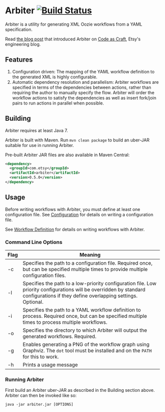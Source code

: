 # Arbiter [![Build Status](https://travis-ci.org/etsy/arbiter.svg)](https://travis-ci.org/etsy/arbiter)
Arbiter is a utility for generating XML Oozie workflows from a YAML specification.

Read [the blog post](https://codeascraft.com/2015/12/16/introducing-arbiter-a-utility-for-generating-oozie-workflows/) that introduced Arbiter on [Code as Craft](https://codeascraft.com/), Etsy's engineering blog.


## Features
1. Configuration driven: The mapping of the YAML workflow definition to the generated XML is highly configurable.
2. Automatic dependency resolution and parallelism: Arbiter workflows are specified in terms of the dependencies between actions, rather than requiring the author to manually specify the flow.  Arbiter will order the workflow actions to satisfy the dependencies as well as insert fork/join pairs to run actions in parallel when possible.

## Building
Arbiter requires at least Java 7.

Arbiter is built with Maven.  Run `mvn clean package` to build an uber-JAR suitable for use in running Arbiter.

Pre-built Arbiter JAR files are also available in Maven Central:
```xml
<dependency>
  <groupId>com.etsy</groupId>
  <artifactId>arbiter</artifactId>
  <version>0.5.0</version>
</dependency>
```

## Usage
Before writing workflows with Arbiter, you must define at least one configuration file.  See [Configuration](https://github.com/etsy/arbiter/wiki/Configuration) for details on writing a configuration file.

See [Workflow Definition](https://github.com/etsy/arbiter/wiki/Workflow-Definition) for details on writing workflows with Arbiter.

### Command Line Options

Flag        | Meaning
----------- | -------
-c <path>   | Specifies the path to a configuration file.  Required once, but can be specified multiple times to provide multiple configuration files.
-l <path>   | Specifies the path to a low-priority configuration file.  Low priority configurations will be overridden by standard configurations if they define overlapping settings.  Optional.
-i <path>   | Specifies the path to a YAML workflow definition to process.  Required once, but can be specified multiple times to process multiple workflows.
-o <path>   | Specifies the directory to which Arbiter will output the generated workflows.  Required.
-g          | Enables generating a PNG of the workflow graph using Graphviz.  The `dot` tool must be installed and on the `PATH` for this to work.
-h          | Prints a usage message         

### Running Arbiter
First build an Arbiter uber-JAR as described in the Building section above.  Arbiter can then be invoked like so:

```
java -jar arbiter.jar [OPTIONS]
```